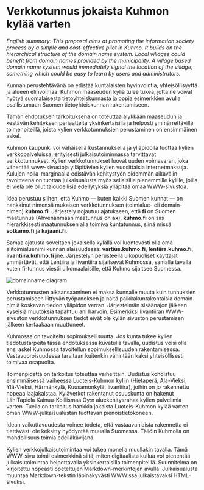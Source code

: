 # Verkkotunnus jokaista Kuhmon kylää varten

_English summary: This proposal aims at promoting the information society process by a simple and cost-effective pilot in Kuhmo. It builds on the hierarchical structure of the domain name system. Local villages could benefit from domain names provided by the municipality. A village based domain name system would immediately signal the location of the village; something which could be easy to learn by users and administrators._

Kunnan perustehtävänä on edistää kuntalaisten hyvinvointia, yhteisöllisyyttä ja alueen elinvoimaa. Kuhmon maaseudun kyliä tulee tukea, jotta ne voivat hyötyä suomalaisesta tietoyhteiskunnasta ja oppia esimerkkien avulla osallistumaan Suomen tietoyhteiskunnan rakentamiseen. 

Tämän ehdotuksen tarkoituksena on toteuttaa älykkään maaseudun ja kestävän kehityksen periaatteita yksinkertaisilla ja helposti ymmärrettävillä toimenpiteillä, joista kylien verkkotunnuksien perustaminen on ensimmäinen askel.

Kuhmon kaupunki voi vähäisellä kustannuksella ja ylläpidolla tuottaa kylien verkkopalveluissa, erityisesti julkaisutoiminnassa tarvittavat verkkotunnukset. Kylien verkkotunnukset luovat uuden voimavaran, joka vähentää www-sivustoja ylläpitävien kylien vuosittaisia internetmaksuja. Kulujen nolla-marginaalia edistävän kehitystyön pidemmän aikavälin tavoitteena on tuottaa julkaisualusta myös sellaisille pienemmille kylille, joilla ei vielä ole ollut taloudellisia edellytyksiä ylläpitää omaa WWW-sivustoa.

Idea perustuu siihen, että Kuhmo — kuten kaikki Suomen kunnat — on hankkinut nimensä mukaisen verkkotunnuksen (toimialue- eli domain-nimen) **kuhmo.fi**. Järjestely nojautuu ajatukseen, että **fi** on Suomen maatunnus (Ahvenanmaan maatunnus on **ax**). **kuhmo.fi** on siis hierarkkisesti maatunnuksen alla toimiva kuntatunnus, siinä missä **sotkamo.fi** ja **kajaani.fi**. 

Samaa ajatusta soveltaen jokaisella kylällä voi luontevasti olla oma alitoimialuenimi kunnan alaisuudessa: **vartius.kuhmo.fi**, **lentiira.kuhmo.fi**, **iivantiira.kuhmo.fi** jne. Järjestelyn perusteella ulkopuoliset käyttäjät ymmärtävät, että Lentiira ja Iivantiira sijaitsevat Kuhmossa, samalla tavalla kuten fi-tunnus viestii ulkomaalaisille, että Kuhmo sijaitsee Suomessa.

![domainname diagram](domainnamediagram.png)

Verkkotunnusten aikaansaaminen ei maksa kunnalle muuta kuin tunnuksien perustamiseen liittyvän työpanoksen ja näitä paikkakuntakohtaisia domain-nimiä koskevan tiedon ylläpidon verran. Järjestelmän sisäänajon jälkeen kyseisiä muutoksia tapahtuu ani harvoin. Esimerkiksi Iivantiiran WWW-sivuston verkkotunnuksen tiedot eivät ole kylän sivuston perustamisen jälkeen kertaakaan muuttuneet.

Kuhmossa on tavoiteltu sopimuksellisuutta. Jos kunta tukee kylien tiedotustarpeita tässä ehdotuksessa kuvatulla tavalla, uudistus voisi olla ensi askel Kuhmossa tavoitellun sopimuksellisuuden rakentamisessa. Vastavuoroisuudessa tarvitaan kuitenkin vähintään kaksi yhteisöllisesti toimivaa osapuolta.

Toimenpidettä on tarkoitus toteuttaa vaiheittain. Uudistus kohdistuu ensimmäisessä vaiheessa Luoteis-Kuhmon kyliin (Hietaperä, Ala-Vieksi, Ylä-Vieksi, Härmänkylä, Kuusamonkylä, Iivantiira), joihin on jo rakennettu nopeaa laajakaistaa. Kyläverkot rakentanut osuuskunta on hakenut LähiTapiola Kainuu-Koillismaa Oy:n aluekehitysrahaa kylien palvelimia varten. Tuella on tarkoitus hankkia jokaista Luoteis-Kuhmon kylää varten oman WWW-julkaisualustan tuottavan pienoistietokoneen.

Idean vaikuttavuudesta voinee todeta, että vastaavanlaista rakennetta ei tiettävästi ole keksitty hyödyntää muualla Suomessa. Tällöin Kuhmolla on mahdollisuus toimia edelläkävijänä. 

Kylien verkkojulkaisutoimintaa voi tukea monella muullakin tavalla. Tämä WWW-sivu toimii esimerkkinä siitä, miten digitaalista kuilua voi pienentää julkaisutoimintaa helpottavalla yksinkertaisilla toimenpiteillä. Suunnitelma on kirjoitettu nopeasti opeteltujen Markdown-merkintöjen avulla. Julkaisualusta muuntaa Markdown-tekstin läpinäkyvästi WWW:ssä julkaistavaksi HTML-sivuksi.
